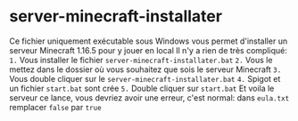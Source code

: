 # server-minecraft-installater
Ce fichier uniquement exécutable sous Windows vous permet d'installer un serveur Minecraft 1.16.5 pour y jouer en local
Il n'y a rien de très compliqué:
`1.` Vous installer le fichier `server-minecraft-installater.bat`
`2.` Vous le mettez dans le dossier où vous souhaitez que sois le serveur Minecraft
`3.` Vous double cliquer sur le `server-minecraft-installater.bat`
`4.` Spigot et un fichier `start.bat` sont crée
`5.` Double cliquer sur `start.bat`
Et voila le serveur ce lance, vous devriez avoir une erreur, c'est normal: dans `eula.txt` remplacer `false` par `true`
